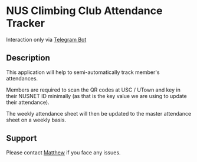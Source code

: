 # NUS Climbing Club Attendance Tracker

Interaction only via [Telegram Bot](https://t.me/NUSCCAttendanceBot)

## Description 

This application will help to semi-automatically track member's attendances.

Members are required to scan the QR codes at USC / UTown and key in their NUSNET ID minimally (as that is the key value we are using to update their attendance).

The weekly attendance sheet will then be updated to the master attendance sheet on a weekly basis.

## Support
Please contact [Matthew](https://t.me/Revengenc3x) if you face any issues.